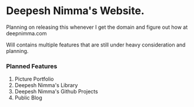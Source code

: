 # Deepesh Nimma's Website.

Planning on releasing this whenever I get the domain and figure out how at deepnimma.com

Will contains multiple features that are still under heavy consideration and planning.

### Planned Features
1. Picture Portfolio
2. Deepesh Nimma's Library
3. Deepesh Nimma's Github Projects
4. Public Blog

